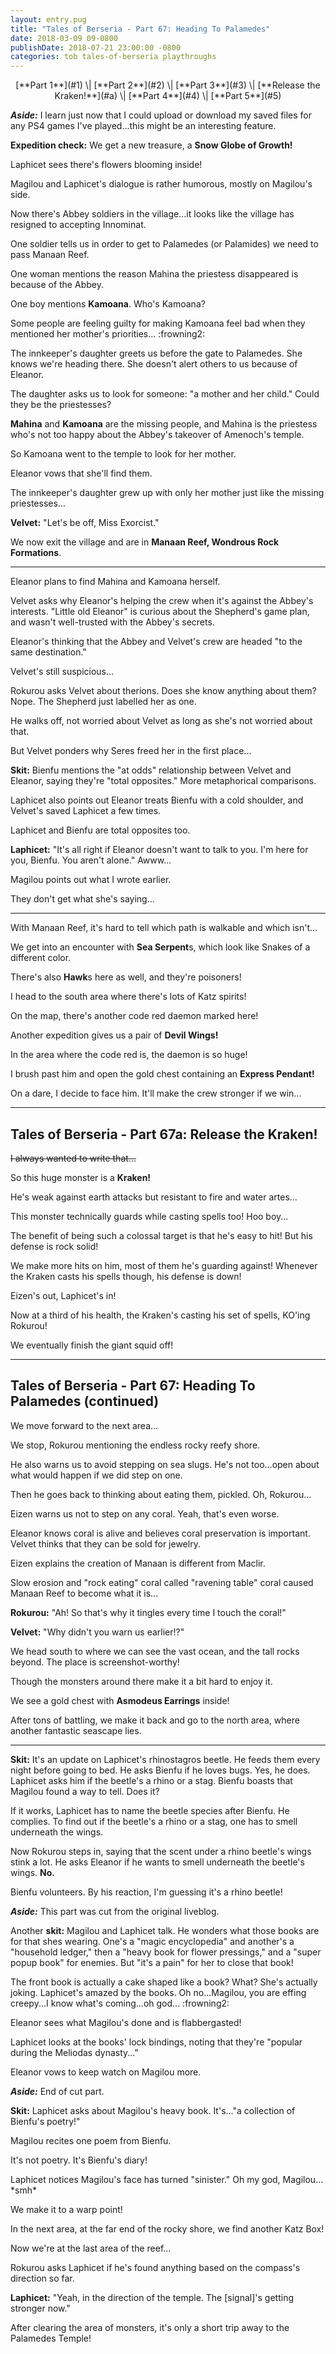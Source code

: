 ```yaml
---
layout: entry.pug
title: "Tales of Berseria - Part 67: Heading To Palamedes"
date: 2018-03-09 09-0800
publishDate: 2018-07-21 23:00:00 -0800
categories: tob tales-of-berseria playthroughs
---
```


<p style="text-align: center;" markdown="1">[**Part 1**](#1) \| [**Part 2**](#2) \| [**Part 3**](#3) \| [**Release the Kraken!**](#a) \| [**Part 4**](#4) \| [**Part 5**](#5)</p>

<a name="1"></a>

***Aside:*** I learn just now that I could upload or download my saved files for any PS4 games I've played...this might be an interesting feature.

**Expedition check:** We get a new treasure, a **Snow Globe of Growth!**

Laphicet sees there's flowers blooming inside!

Magilou and Laphicet's dialogue is rather humorous, mostly on Magilou's side.

Now there's Abbey soldiers in the village...it looks like the village has resigned to accepting Innominat.

One soldier tells us in order to get to Palamedes (or Palamides) we need to pass Manaan Reef.

One woman mentions the reason Mahina the priestess disappeared is because of the Abbey.

One boy mentions **Kamoana**. Who's Kamoana?

Some people are feeling guilty for making Kamoana feel bad when they mentioned her mother's priorities... :frowning2:

The innkeeper's daughter greets us before the gate to Palamedes. She knows we're heading there. She doesn't alert others to us because of Eleanor.

The daughter asks us to look for someone: "a mother and her child." Could they be the priestesses?

**Mahina** and **Kamoana** are the missing people, and Mahina is the priestess who's not too happy about the Abbey's takeover of Amenoch's temple.

So Kamoana went to the temple to look for her mother.

Eleanor vows that she'll find them.

The innkeeper's daughter grew up with only her mother just like the missing priestesses...

**Velvet:** "Let's be off, Miss Exorcist."

We now exit the village and are in **Manaan Reef, Wondrous Rock Formations**.

<a name="2"></a>

---

Eleanor plans to find Mahina and Kamoana herself.

Velvet asks why Eleanor's helping the crew when it's against the Abbey's interests. "Little old Eleanor" is curious about the Shepherd's game plan, and wasn't well-trusted with the Abbey's secrets.

Eleanor's thinking that the Abbey and Velvet's crew are headed "to the same destination."

Velvet's still suspicious...

Rokurou asks Velvet about therions. Does she know anything about them? Nope. The Shepherd just labelled her as one.

He walks off, not worried about Velvet as long as she's not worried about that.

But Velvet ponders why Seres freed her in the first place...

**Skit:** Bienfu mentions the "at odds" relationship between Velvet and Eleanor, saying they're "total opposites." More metaphorical comparisons.

Laphicet also points out Eleanor treats Bienfu with a cold shoulder, and Velvet's saved Laphicet a few times.

Laphicet and Bienfu are total opposites too.

**Laphicet:** "It's all right if Eleanor doesn't want to talk to you. I'm here for you, Bienfu. You aren't alone." Awww...

Magilou points out what I wrote earlier.

They don't get what she's saying...

<a name="3"></a>

---

With Manaan Reef, it's hard to tell which path is walkable and which isn't...

We get into an encounter with **Sea Serpent**s, which look like Snakes of a different color.

There's also **Hawk**s here as well, and they're poisoners!

I head to the south area where there's lots of Katz spirits!

On the map, there's another code red daemon marked here!

Another expedition gives us a pair of **Devil Wings!**

In the area where the code red is, the daemon is so huge!

I brush past him and open the gold chest containing an **Express Pendant!**

On a dare, I decide to face him. It'll make the crew stronger if we win...

<a name="a"></a>

---

<p><h2 class="entry-title">Tales of Berseria - Part 67a: Release the Kraken!</h2></p>

~~I always wanted to write that...~~

So this huge monster is a **Kraken!**

He's weak against earth attacks but resistant to fire and water artes...

This monster technically guards while casting spells too! Hoo boy...

The benefit of being such a colossal target is that he's easy to hit! But his defense is rock solid!

We make more hits on him, most of them he's guarding against! Whenever the Kraken casts his spells though, his defense is down!

Eizen's out, Laphicet's in!

Now at a third of his health, the Kraken's casting his set of spells, KO'ing Rokurou!

We eventually finish the giant squid off!

<a name="4"></a>

---

<p><h2 class="entry-title">Tales of Berseria - Part 67: Heading To Palamedes (continued)</h2></p>

We move forward to the next area...

We stop, Rokurou mentioning the endless rocky reefy shore.

He also warns us to avoid stepping on sea slugs. He's not too...open about what would happen if we did step on one.

Then he goes back to thinking about eating them, pickled. Oh, Rokurou...

Eizen warns us not to step on any coral. Yeah, that's even worse.

Eleanor knows coral is alive and believes coral preservation is important. Velvet thinks that they can be sold for jewelry.

Eizen explains the creation of Manaan is different from Maclir.

Slow erosion and "rock eating" coral called "ravening table" coral caused Manaan Reef to become what it is...

**Rokurou:** "Ah! So that's why it tingles every time I touch the coral!"

**Velvet:** "Why didn't you warn us earlier!?"

We head south to where we can see the vast ocean, and the tall rocks beyond. The place is screenshot-worthy!

Though the monsters around there make it a bit hard to enjoy it.

We see a gold chest with **Asmodeus Earrings** inside!

After tons of battling, we make it back and go to the north area, where another fantastic seascape lies.

<a name="5"></a>

---

**Skit:** It's an update on Laphicet's rhinostagros beetle. He feeds them every night before going to bed. He asks Bienfu if he loves bugs. Yes, he does. Laphicet asks him if the beetle's a rhino or a stag. Bienfu boasts that Magilou found a way to tell. Does it?

If it works, Laphicet has to name the beetle species after Bienfu. He complies. To find out if the beetle's a rhino or a stag, one has to smell underneath the wings.

Now Rokurou steps in, saying that the scent under a rhino beetle's wings stink a lot. He asks Eleanor if he wants to smell underneath the beetle's wings. **No.**

Bienfu volunteers. By his reaction, I'm guessing it's a rhino beetle!

***Aside:*** This part was cut from the original liveblog.

Another **skit:** Magilou and Laphicet talk. He wonders what those books are for that shes wearing. One's a "magic encyclopedia" and another's a "household ledger," then a "heavy book for flower pressings," and a "super popup book" for enemies. But "it's a pain" for her to close that book!

The front book is actually a cake shaped like a book? What? She's actually joking. Laphicet's amazed by the books. Oh no...Magilou, you are effing creepy...I know what's coming...oh god... :frowning2:

Eleanor sees what Magilou's done and is flabbergasted!

Laphicet looks at the books' lock bindings, noting that they're "popular during the Meliodas dynasty..."

Eleanor vows to keep watch on Magilou more.

***Aside:*** End of cut part.

**Skit:** Laphicet asks about Magilou's heavy book. It's..."a collection of Bienfu's poetry!"

Magilou recites one poem from Bienfu.

It's not poetry. It's Bienfu's diary!

Laphicet notices Magilou's face has turned "sinister." Oh my god, Magilou... \*smh\*

We make it to a warp point!

In the next area, at the far end of the rocky shore, we find another Katz Box!

Now we're at the last area of the reef...

Rokurou asks Laphicet if he's found anything based on the compass's direction so far.

**Laphicet:** "Yeah, in the direction of the temple. The [signal]'s getting stronger now."

After clearing the area of monsters, it's only a short trip away to the Palamedes Temple!